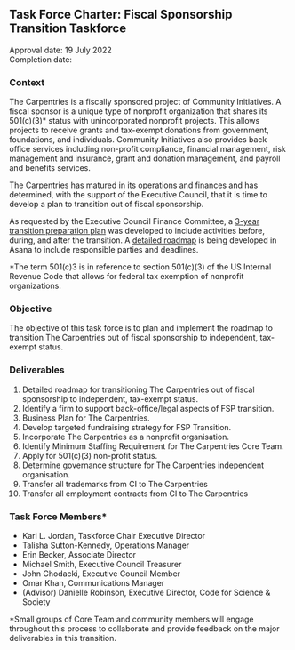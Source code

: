 ## Task Force Charter: Fiscal Sponsorship Transition Taskforce

Approval date: 19 July 2022 <br/>
Completion date: 

### Context
The Carpentries is a fiscally sponsored project of Community Initiatives. A fiscal sponsor is a unique type of nonprofit organization that shares its 501(c)(3)* status with unincorporated nonprofit projects. This allows projects to receive grants and tax-exempt donations from government, foundations, and individuals. Community Initiatives also provides back office services including non-profit compliance, financial management, risk management and insurance, grant and donation management, and payroll and benefits services.

The Carpentries has matured in its operations and finances and has determined, with the support of the Executive Council, that it is time to develop a plan to transition out of fiscal sponsorship. 

As requested by the Executive Council Finance Committee, a [3-year transition preparation plan](https://docs.google.com/document/d/1llOjX1exN9Mex3bwoQXuWIMRDsBTfOCdWtZ_e_ZYOZY/edit#) was developed to include activities before, during, and after the transition. A [detailed roadmap](https://app.asana.com/0/1202681954776123/1202681954776123) is being developed in Asana to include responsible parties and deadlines. 

*The term 501(c)3 is in reference to section 501(c)(3) of the US Internal Revenue Code that allows for federal tax exemption of nonprofit organizations.

### Objective 
The objective of this task force is to plan and implement the roadmap to transition The Carpentries out of fiscal sponsorship to independent, tax-exempt status.

### Deliverables
1. Detailed roadmap for transitioning The Carpentries out of fiscal sponsorship to independent, tax-exempt status.    
2. Identify a firm to support back-office/legal aspects of FSP transition.
3. Business Plan for The Carpentries.  
4. Develop targeted fundraising strategy for FSP Transition.
5. Incorporate The Carpentries as a nonprofit organisation.
6. Identify Minimum Staffing Requirement for The Carpentries Core Team.
7. Apply for 501(c)(3) non-profit status.
8. Determine governance structure for The Carpentries independent organisation.
9. Transfer all trademarks from CI to The Carpentries
10. Transfer all employment contracts from CI to The Carpentries


### Task Force Members*

- Kari L. Jordan, Taskforce Chair Executive Director
- Talisha Sutton-Kennedy, Operations Manager
- Erin Becker, Associate Director
- Michael Smith, Executive Council Treasurer
- John Chodacki, Executive Council Member
- Omar Khan, Communications Manager
- (Advisor) Danielle Robinson, Executive Director, Code for Science & Society

*Small groups of Core Team and community members will engage throughout this process to collaborate and provide feedback on the major deliverables in this transition.
